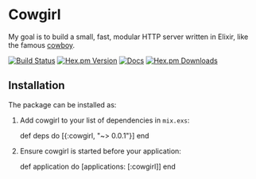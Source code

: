 # Cowgirl

My goal is to build a small, fast, modular HTTP server written in Elixir, like the famous [cowboy](https://github.com/ninenines/cowboy).

[![Build Status](https://img.shields.io/travis/larrylv/cowgirl.svg)](https://travis-ci.org/larrylv/cowgirl)
[![Hex.pm Version](https://img.shields.io/hexpm/v/cowgirl.svg?style=flat-square)](https://hex.pm/packages/cowgirl)
[![Docs](https://inch-ci.org/github/larrylv/cowgirl.svg?branch=master&style=flat-square)](https://inch-ci.org/github/larrylv/cowgirl)
[![Hex.pm Downloads](https://img.shields.io/hexpm/dt/cowgirl.svg?style=flat-square)](https://hex.pm/packages/cowgirl)

## Installation

The package can be installed as:

  1. Add cowgirl to your list of dependencies in `mix.exs`:

        def deps do
          [{:cowgirl, "~> 0.0.1"}]
        end

  2. Ensure cowgirl is started before your application:

        def application do
          [applications: [:cowgirl]]
        end
